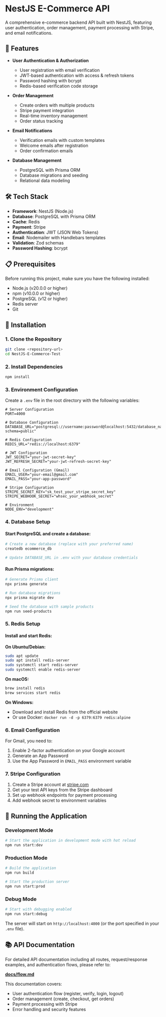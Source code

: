 # NestJS E-Commerce API

A comprehensive e-commerce backend API built with NestJS, featuring user authentication, order management, payment processing with Stripe, and email notifications.

## 🚀 Features

- **User Authentication & Authorization**
  - User registration with email verification
  - JWT-based authentication with access & refresh tokens
  - Password hashing with bcrypt
  - Redis-based verification code storage

- **Order Management**
  - Create orders with multiple products
  - Stripe payment integration
  - Real-time inventory management
  - Order status tracking

- **Email Notifications**
  - Verification emails with custom templates
  - Welcome emails after registration
  - Order confirmation emails

- **Database Management**
  - PostgreSQL with Prisma ORM
  - Database migrations and seeding
  - Relational data modeling

## 🛠️ Tech Stack

- **Framework**: NestJS (Node.js)
- **Database**: PostgreSQL with Prisma ORM
- **Cache**: Redis
- **Payment**: Stripe
- **Authentication**: JWT (JSON Web Tokens)
- **Email**: Nodemailer with Handlebars templates
- **Validation**: Zod schemas
- **Password Hashing**: bcrypt

## 📋 Prerequisites

Before running this project, make sure you have the following installed:

- Node.js (v20.0.0 or higher)
- npm (v10.0.0 or higher)
- PostgreSQL (v12 or higher)
- Redis server
- Git

## 🔧 Installation

### 1. Clone the Repository

```bash
git clone <repository-url>
cd NestJS-E-Commerce-Test
```

### 2. Install Dependencies

```bash
npm install
```

### 3. Environment Configuration

Create a `.env` file in the root directory with the following variables:

```env
# Server Configuration
PORT=4000

# Database Configuration
DATABASE_URL="postgresql://username:password@localhost:5432/database_name?schema=public"

# Redis Configuration
REDIS_URL="redis://localhost:6379"

# JWT Configuration
JWT_SECRET="your-jwt-secret-key"
JWT_REFRESH_SECRET="your-jwt-refresh-secret-key"

# Email Configuration (Gmail)
EMAIL_USER="your-email@gmail.com"
EMAIL_PASS="your-app-password"

# Stripe Configuration
STRIPE_SECRET_KEY="sk_test_your_stripe_secret_key"
STRIPE_WEBHOOK_SECRET="whsec_your_webhook_secret"

# Environment
NODE_ENV="development"
```

### 4. Database Setup

#### Start PostgreSQL and create a database:

```bash
# Create a new database (replace with your preferred name)
createdb ecommerce_db

# Update DATABASE_URL in .env with your database credentials
```

#### Run Prisma migrations:

```bash
# Generate Prisma client
npx prisma generate

# Run database migrations
npx prisma migrate dev

# Seed the database with sample products
npm run seed-products
```

### 5. Redis Setup

#### Install and start Redis:

**On Ubuntu/Debian:**
```bash
sudo apt update
sudo apt install redis-server
sudo systemctl start redis-server
sudo systemctl enable redis-server
```

**On macOS:**
```bash
brew install redis
brew services start redis
```

**On Windows:**
- Download and install Redis from the official website
- Or use Docker: `docker run -d -p 6379:6379 redis:alpine`

### 6. Email Configuration

For Gmail, you need to:
1. Enable 2-factor authentication on your Google account
2. Generate an App Password
3. Use the App Password in `EMAIL_PASS` environment variable

### 7. Stripe Configuration

1. Create a Stripe account at [stripe.com](https://stripe.com)
2. Get your test API keys from the Stripe dashboard
3. Set up webhook endpoints for payment processing
4. Add webhook secret to environment variables

## 🚀 Running the Application

### Development Mode

```bash
# Start the application in development mode with hot reload
npm run start:dev
```

### Production Mode

```bash
# Build the application
npm run build

# Start the production server
npm run start:prod
```

### Debug Mode

```bash
# Start with debugging enabled
npm run start:debug
```

The server will start on `http://localhost:4000` (or the port specified in your `.env` file).

## 📚 API Documentation

For detailed API documentation including all routes, request/response examples, and authentication flows, please refer to:

**[docs/flow.md](docs/flow.md)**

This documentation covers:
- User authentication flow (register, verify, login, logout)
- Order management (create, checkout, get orders)
- Payment processing with Stripe
- Error handling and security features